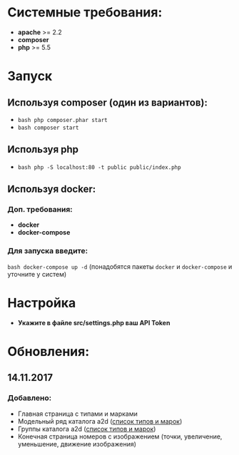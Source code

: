 # Системные требования: 

- **apache** >= 2.2
- **composer**
- **php** >= 5.5


# Запуск

## Используя composer (один из вариантов): 
- ```bash php composer.phar start```
- ```bash composer start```

## Используя php
- ```bash php -S localhost:80 -t public public/index.php```

## Используя docker:

### Доп. требования:

- **docker**
- **docker-compose**

### Для запуска введите:

```bash docker-compose up -d``` (понадобятся пакеты ```docker``` и ```docker-compose``` и уточните у систем)


# Настройка

- **Укажите в файле src/settings.php ваш API Token**


# Обновления:

## 14.11.2017
### Добавлено:
- Главная страница с типами и марками
- Модельный ряд каталога a2d ([список типов и марок](https://github.com/AutoDealerRu/catalog-api-documentation/blob/master/a2d/README.md))
- Группы каталога a2d ([список типов и марок](https://github.com/AutoDealerRu/catalog-api-documentation/blob/master/a2d/README.md))
- Конечная страница номеров с изображением (точки, увеличение, уменьшение, движение изображения)